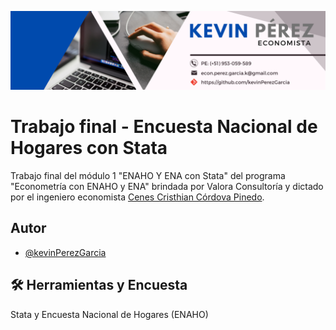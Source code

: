 ![logo](https://github.com/kevinPerezGarcia/kevinPerezGarcia/blob/main/logo.png)

# Trabajo final - Encuesta Nacional de Hogares con Stata

Trabajo final del módulo 1 "ENAHO Y ENA con Stata" del programa "Econometría con ENAHO y ENA" brindada por Valora Consultoría y dictado por el ingeniero economista [Cenes Cristhian Córdova Pinedo](https://www.linkedin.com/in/cristhian-cordova-pinedo-3352a19a/).

## Autor

- [@kevinPerezGarcia](https://www.linkedin.com/in/kevinperezgarcia)

## 🛠 Herramientas y Encuesta

Stata y Encuesta Nacional de Hogares (ENAHO)

